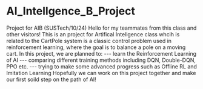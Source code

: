 # AI_Intellgence_B_Project
Project for AIB (SUSTech/10/24)
Hello for my teammates from this class and other visitors! This is an project for Artifical Intellgence class whcih is related to the CartPole system is a classic control problem used in reinforcement learning, where the goal is to balance a pole on a moving cart.
In this project, we are planned to:
--- learn the Reinforcement Learning of AI
--- comparing different training methods including DQN, Double-DQN, PPO etc.
--- trying to make some advanced progress such as Offline RL and Imitation Learning
Hopefully we can work on this project together and make our first soild step on the path of AI!
